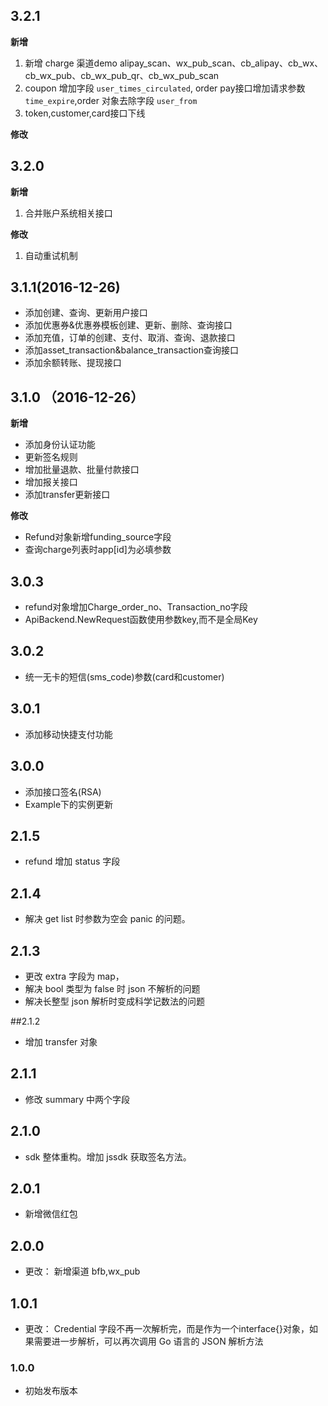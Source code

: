 ## 3.2.1

**新增**
1. 新增 charge 渠道demo alipay_scan、wx_pub_scan、cb_alipay、cb_wx、cb_wx_pub、cb_wx_pub_qr、cb_wx_pub_scan
2. coupon 增加字段 `user_times_circulated`, order pay接口增加请求参数 `time_expire`,order 对象去除字段 `user_from`
3. token,customer,card接口下线

**修改**

## 3.2.0

**新增**
1. 合并账户系统相关接口

**修改**
1. 自动重试机制

## 3.1.1(2016-12-26)
*  添加创建、查询、更新用户接口
*  添加优惠券&优惠券模板创建、更新、删除、查询接口
*  添加充值，订单的创建、支付、取消、查询、退款接口
*  添加asset\_transaction&balance\_transaction查询接口
*  添加余额转账、提现接口

## 3.1.0 （2016-12-26）
**新增**
*  添加身份认证功能
*  更新签名规则
*  增加批量退款、批量付款接口
*  增加报关接口
*  添加transfer更新接口

**修改**
*  Refund对象新增funding_source字段
*  查询charge列表时app[id]为必填参数

## 3.0.3
* refund对象增加Charge_order_no、Transaction_no字段
* ApiBackend.NewRequest函数使用参数key,而不是全局Key

## 3.0.2
*  统一无卡的短信(sms_code)参数(card和customer)

## 3.0.1
*  添加移动快捷支付功能

## 3.0.0
*  添加接口签名(RSA)
*  Example下的实例更新

## 2.1.5  
* refund 增加 status 字段    

## 2.1.4
* 解决 get list 时参数为空会 panic 的问题。

## 2.1.3  
* 更改 extra 字段为 map，
* 解决 bool 类型为 false 时 json 不解析的问题
* 解决长整型 json 解析时变成科学记数法的问题

##2.1.2
* 增加 transfer 对象

## 2.1.1
* 修改 summary 中两个字段

## 2.1.0
* sdk 整体重构。增加 jssdk 获取签名方法。

## 2.0.1
* 新增微信红包

## 2.0.0
* 更改：
新增渠道 bfb,wx_pub

## 1.0.1
* 更改：
Credential 字段不再一次解析完，而是作为一个interface{}对象，如果需要进一步解析，可以再次调用 Go 语言的 JSON 解析方法

### 1.0.0
* 初始发布版本
